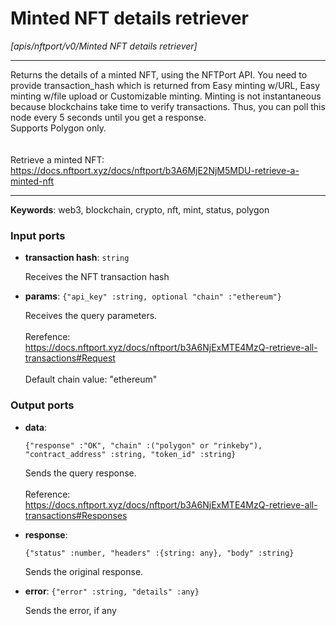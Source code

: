 # Minted NFT details retriever

_[apis/nftport/v0/Minted NFT details retriever]_

---

Returns the details of a minted NFT, using the NFTPort API. You need to provide transaction_hash which is returned from Easy minting w/URL, Easy minting w/file upload or Customizable minting. Minting is not instantaneous because blockchains take time to verify transactions. Thus, you can poll this node every 5 seconds until you get a response.<br>
Supports Polygon only.<br>
<br>
<br>
Retrieve a minted NFT:<br>
https://docs.nftport.xyz/docs/nftport/b3A6MjE2NjM5MDU-retrieve-a-minted-nft<br>

---

__Keywords__: web3, blockchain, crypto, nft, mint, status, polygon

### Input ports

* __transaction hash__: ` string `

    Receives the NFT transaction hash<br>


* __params__: ` {"api_key" :string, optional "chain" :"ethereum"} `

    Receives the query parameters.<br>
    <br>
    Rerefence:<br>
    https://docs.nftport.xyz/docs/nftport/b3A6NjExMTE4MzQ-retrieve-all-transactions#Request<br>
    <br>
    Default chain value: "ethereum"<br>

### Output ports

* __data__: 
    ```
    {"response" :"OK", "chain" :("polygon" or "rinkeby"), "contract_address" :string, "token_id" :string}
    ```

    Sends the query response.<br>
    <br>
    Reference:<br>
    https://docs.nftport.xyz/docs/nftport/b3A6NjExMTE4MzQ-retrieve-all-transactions#Responses<br>


* __response__: 
    ```
    {"status" :number, "headers" :{string: any}, "body" :string}
    ```

    Sends the original response.<br>


* __error__: ` {"error" :string, "details" :any} `

    Sends the error, if any<br>

